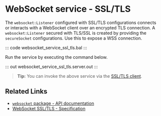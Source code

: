 # WebSocket service - SSL/TLS

The `websocket:Listener` configured with SSL/TLS configurations connects or interacts with a WebSocket client over an encrypted TLS connection. A `websocket:Listener` secured with TLS/SSL is created by providing the `secureSocket` configurations. Use this to expose a WSS connection.

::: code websocket_service_ssl_tls.bal :::

Run the service by executing the command below.

::: out websocket_service_ssl_tls.server.out :::

>**Tip:** You can invoke the above service via the [SSL/TLS client](/learn/by-example/websocket-client-ssl-tls/).

## Related Links
- [`websocket` package - API documentation](https://lib.ballerina.io/ballerina/websocket/latest)
- [WebSocket SSL/TLS - Specification](/spec/websocket/#5-securing-the-websocket-connections)